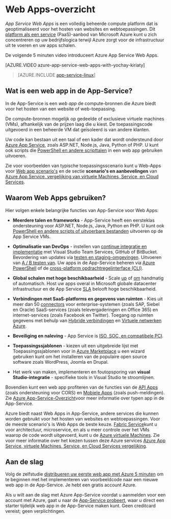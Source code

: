 <properties
    pageTitle="Web Apps-overzicht | Microsoft Azure"
    description="Meer informatie over hoe Azure App kun je ontwikkelen en webtoepassingen"
    services="app-service\web"
    documentationCenter=""
    authors="cephalin"
    manager="erikre"
    editor=""/>

<tags
    ms.service="app-service-web"
    ms.workload="web"
    ms.tgt_pltfrm="na"
    ms.devlang="na"
    ms.topic="get-started-article"
    ms.date="10/28/2016"
    ms.author="cephalin"/>

# <a name="web-apps-overview"></a>Web Apps-overzicht

*App Service Web Apps* is een volledig beheerde compute platform dat is geoptimaliseerd voor het hosten van websites en webtoepassingen. Dit [platform als een service](https://en.wikipedia.org/wiki/Platform_as_a_service) (PaaS)-aanbod van Microsoft Azure kunt u zich concentreren op uw bedrijfslogica terwijl Azure zorgt voor de infrastructuur uit te voeren en uw apps schalen.

De volgende 5 minuten video introduceert Azure App Service Web Apps.

[AZURE.VIDEO azure-app-service-web-apps-with-yochay-kiriaty]

>[AZURE.INCLUDE [app-service-linux](../../includes/app-service-linux.md)]

## <a name="what-is-a-web-app-in-app-service"></a>Wat is een web app in de App-Service?

In de App-Service is een *web app* de compute-bronnen die Azure biedt voor het hosten van een website of web-toepassing.  

De compute-bronnen mogelijk op gedeelde of exclusieve virtuele machines (VMs), afhankelijk van de prijzen laag die u kiest. De toepassingscode uitgevoerd in een beheerde VM dat geïsoleerd is van andere klanten.

Uw code kan bestaan uit een taal of een kader dat wordt ondersteund door [Azure App Service](../app-service/app-service-value-prop-what-is.md), zoals ASP.NET, Node.js, Java, Python of PHP. U kunt ook scripts die [PowerShell en andere scripttalen](web-sites-create-web-jobs.md#acceptablefiles) in een web app gebruiken uitvoeren.

Zie voor voorbeelden van typische toepassingsscenario kunt u Web-Apps voor [Web app scenario's](https://azure.microsoft.com/documentation/scenarios/web-app/) en de sectie **scenario's en aanbevelingen** van [Azure App Service, vergelijking van virtuele Machines, Service, en Cloud Services](choose-web-site-cloud-service-vm.md#scenarios).

## <a name="why-use-web-apps"></a>Waarom Web Apps gebruiken?

Hier volgen enkele belangrijke functies van App-Service voor Web Apps:

- **Meerdere talen en frameworks** - App-Service heeft een eersteklas ondersteuning voor ASP.NET, Node.js, Java, Python en PHP. U kunt ook [PowerShell en andere scripts of uitvoerbare bestanden](../app-service-web/web-sites-create-web-jobs.md) uitvoeren op de App Service VMs.

- **Optimalisatie van DevOps** - instellen van [continue integratie en implementatie](../app-service-web/app-service-continuous-deployment.md) met Visual Studio Team Services, GitHub of BitBucket. Bevordering van updates via [testen en staging-omgevingen](../app-service-web/web-sites-staged-publishing.md). Uitvoeren van [A / B testen van](../app-service-web/app-service-web-test-in-production-get-start.md). Uw apps in de App-Service beheren via [Azure PowerShell](../powershell-install-configure.md) of de [cross-platform opdrachtregelinterface (CLI)](../xplat-cli-install.md).

- **Global schalen met hoge beschikbaarheid** - Scale [up](../app-service-web/web-sites-scale.md) of [om](../monitoring-and-diagnostics/insights-how-to-scale.md) handmatig of automatisch. Host uw apps overal in Microsoft globale datacenter infrastructuur en de App Service [SLA](https://azure.microsoft.com/support/legal/sla/app-service/) belooft hoge beschikbaarheid.

- **Verbindingen met SaaS-platforms en gegevens van ruimten** - Kies uit meer dan 50 [connectors](../connectors/apis-list.md) voor enterprise-systemen (zoals SAP, Siebel en Oracle) SaaS-services (zoals televergaderingen en Office 365) en internet-services (zoals Facebook en Twitter). Toegang op ruimten gegevens met behulp van [Hybride verbindingen](../biztalk-services/integration-hybrid-connection-overview.md) en [Virtuele netwerken Azure](../app-service-web/web-sites-integrate-with-vnet.md).

- **Beveiliging en naleving** - App Service is [ISO, SOC, en compatibele PCI](https://www.microsoft.com/TrustCenter/).

- **Toepassingssjablonen** - kiezen uit een uitgebreide lijst met Toepassingssjablonen voor in [Azure Marketplace](https://azure.microsoft.com/marketplace/) u een wizard gebruiken kunt om het installeren van de populaire open source software zoals WordPress, Joomla en Drupal.

- Het werk van maken, implementeren en foutopsporing van **visual Studio-integratie** - specifieke tools in Visual Studio te stroomlijnen.

Bovendien kunt een web app profiteren van de functies van de [API Apps](../app-service-api/app-service-api-apps-why-best-platform.md) (zoals ondersteuning voor CORS) en [Mobiele Apps](../app-service-mobile/app-service-mobile-value-prop.md) (zoals push-meldingen). Zie [Azure App-Service-Overzicht](../app-service/app-service-value-prop-what-is.md)voor meer informatie over typen app in de App-Service.

Azure biedt naast Web Apps in App-Service, andere services die kunnen worden gebruikt voor het hosten van websites en webtoepassingen. Voor de meeste scenario's is Web Apps de beste keuze.  [Fabric Service](https://azure.microsoft.com/documentation/services/service-fabric)kunt u voor architectuur, microservice, en als u meer controle over het VMs waarop de code wordt uitgevoerd, kunt u de [Azure virtuele Machines](https://azure.microsoft.com/documentation/services/virtual-machines/). Zie voor meer informatie over het kiezen tussen deze Azure services [Azure App Service, virtuele Machines, Service, en Cloud Services vergelijking](choose-web-site-cloud-service-vm.md).

## <a name="getting-started"></a>Aan de slag

Volg de zelfstudie [distribueren uw eerste web app met Azure 5 minuten](app-service-web-get-started.md) om te beginnen met het implementeren van voorbeeldcode naar een nieuwe web app in de App-Service. Je hebt een gratis account Azure.

Als u wilt aan de slag met Azure App-Service voordat u aanmelden voor een account met Azure, gaat u naar de [App-Service probeert](http://go.microsoft.com/fwlink/?LinkId=523751), waar u direct een starter tijdelijk web app in de App-Service maken kunt. Geen creditcard vereist; geen verplichtingen.

